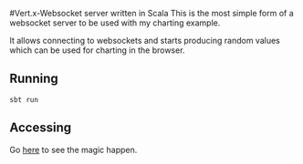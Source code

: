 #Vert.x-Websocket server written in Scala
This is the most simple form of a websocket server to be used with my charting example.

It allows connecting to websockets and starts producing random values which can be used for charting in the browser.

## Running
```sbt run```

## Accessing
Go [here](http://127.0.0.1:8666/static/www/) to see the magic happen. 
